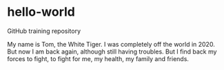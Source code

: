 # hello-world
GitHub training repository

My name is Tom, the White Tiger. I was completely off the world in 2020. But now I am back again, although still having troubles.
But I find back my forces to fight, to fight for me, my health, my family and friends.
